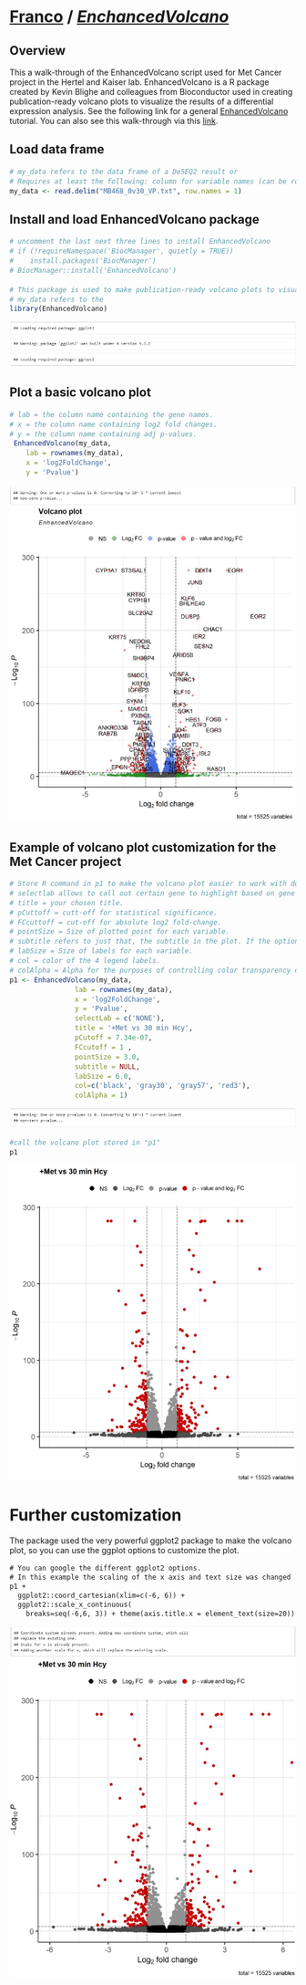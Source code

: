 # [Franco](https://github.com/altsplicer) / [***EnchancedVolcano***](https://altsplicer.github.io/EnhancedVolcano_script/EnhancedDE_VP.html)

## Overview

This a walk-through of the EnhancedVolcano script used for Met Cancer project in the Hertel and Kaiser lab. EnhancedVolcano is a R package created by Kevin Blighe and colleagues from Bioconductor used in creating publication-ready volcano plots to visualize the results of a differential expression analysis. See the following link for a general [EnhancedVolcano](https://bioconductor.org/packages/release/bioc/vignettes/EnhancedVolcano/inst/doc/EnhancedVolcano.html) tutorial. You can also see this walk-through via this [link](https://altsplicer.github.io/EnhancedVolcano_script/EnhancedDE_VP.html).

## Load data frame

``` r
# my_data refers to the data frame of a DeSEQ2 result or 
# Requires at least the following: column for variable names (can be rownames); a column for log2 fold changes; a column for nominal or adjusted p-value.
my_data <- read.delim("MB468_0v30_VP.txt", row.names = 1)
```

## Install and load EnhancedVolcano package

``` r
# uncomment the last next three lines to install EnhancedVolcano
# if (!requireNamespace('BiocManager', quietly = TRUE))
#    install.packages('BiocManager')
# BiocManager::install('EnhancedVolcano')

# This package is used to make publication-ready volcano plots to visualize the results of differential expression analyses.
# my_data refers to the 
library(EnhancedVolcano)
```
[![.img/fig1.jpg](.img/fig1.jpg)](#nolink)

## Plot a basic volcano plot

``` r
# lab = the column name containing the gene names.
# x = the column name containing log2 fold changes.
# y = the column name containing adj p-values.
 EnhancedVolcano(my_data,
    lab = rownames(my_data),
    x = 'log2FoldChange',
    y = 'Pvalue')
```
[![.img/fig2.jpg](.img/fig2.jpg)](#nolink)
[![.img/fig3.jpg](.img/fig3.jpg)](#nolink)

## Example of volcano plot customization for the Met Cancer project

``` r
# Store R command in p1 to make the volcano plot easier to work with during customization.
# selectlab allows to call out certain gene to highlight based on gene name. In this case I used 'NONE' so the program would not highlight any gene.
# title = your chosen title.
# pCuttoff = cutt-off for statistical significance.
# FCcuttoff = cut-off for absolute log2 fold-change.
# pointSize = Size of plotted point for each variable.
# subtitle refers to just that, the subtitle in the plot. If the option isn't used then the default subtitle is "EnhancedVolcano".
# labSize = Size of labels for each variable.
# col = color of the 4 legend labels.
# colAlpha = Alpha for the purposes of controlling color transparency of variable.
p1 <- EnhancedVolcano(my_data,
                lab = rownames(my_data),
                x = 'log2FoldChange',
                y = 'Pvalue',
                selectLab = c('NONE'),
                title = '+Met vs 30 min Hcy',
                pCutoff = 7.34e-07,
                FCcutoff = 1 ,
                pointSize = 3.0,
                subtitle = NULL,
                labSize = 6.0,
                col=c('black', 'gray30', 'gray57', 'red3'),
                colAlpha = 1)
```
[![.img/fig4.jpg](.img/fig4.jpg)](#nolink)

``` r
#call the volcano plot stored in "p1"
p1
```
[![.img/fig5.jpg](.img/fig5.jpg)](#nolink)

# Further customization 
The package used the very powerful ggplot2 package to make the volcano plot, so you can use the ggplot options to customize the plot.
```{r, fig.width=10,fig.height=11}
# You can google the different ggplot2 options.
# In this example the scaling of the x axis and text size was changed
p1 +
  ggplot2::coord_cartesian(xlim=c(-6, 6)) +
  ggplot2::scale_x_continuous(
    breaks=seq(-6,6, 3)) + theme(axis.title.x = element_text(size=20))
```
[![.img/fig6.jpg](.img/fig6.jpg)](#nolink)
[![.img/fig7.jpg](.img/fig7.jpg)](#nolink)
